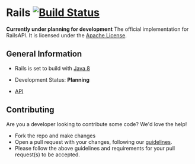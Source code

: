 # Rails [![Build Status](https://travis-ci.org/PoweredRails/Rails.svg)](https://travis-ci.org/PoweredRails/Rails)

**Currently under planning for development**
The official implementation for RailsAPI. It is licensed under the [Apache License]. 

## General Information
* Rails is set to build with [Java 8] 
* Development Status: **Planning**

* [API]

## Contributing
Are you a developer looking to contribute some code? We'd love the help!
* Fork the repo and make changes
* Open a pull request with your changes, following our [guidelines](CONTRIBUTING.md).
* Please follow the above guidelines and requirements for your pull request(s) to be accepted.

[Apache License]: http://www.apache.org/licenses/LICENSE-2.0/
[API]: https://github.com/PoweredRails/RailsAPI/
[Java 8]: http://www.oracle.com/technetwork/java/javase/overview/java8-2100321.html